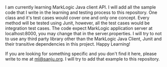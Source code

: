 I am currently learning MarkLogic Java client API. I will add all the sample code that I write in the learning and testing process to this repository. One class and it's test cases would cover one and only one concept. Every method will be tested using Junit, however, all the test cases would be integration test cases. The code expect MarkLogic application server at localhost:8000, you may change that in the server.properties. I will try to not to use any third party library other than the MarkLogic Java Client, Junit and their transitive dependencies in this project. Happy Learning!

If you are looking for something specific and you don't find it here, please write to me at ml@sanju.org. I will try to add that example to this repository.
